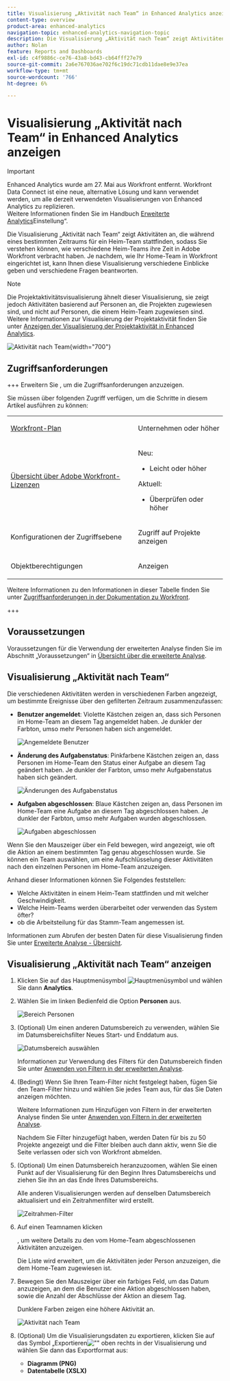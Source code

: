 ```yaml
---
title: Visualisierung „Aktivität nach Team“ in Enhanced Analytics anzeigen
content-type: overview
product-area: enhanced-analytics
navigation-topic: enhanced-analytics-navigation-topic
description: Die Visualisierung „Aktivität nach Team“ zeigt Aktivitäten an, die während eines bestimmten Zeitraums für ein Heim-Team stattfinden, sodass Sie verstehen können, wie verschiedene Heim-Teams ihre Zeit in Adobe Workfront verbracht haben. Je nachdem, wie Ihr Home-Team in Workfront eingerichtet ist, kann Ihnen diese Visualisierung verschiedene Einblicke geben und verschiedene Fragen beantworten.
author: Nolan
feature: Reports and Dashboards
exl-id: c4f9886c-ce76-43a8-bd43-cb64fff27e79
source-git-commit: 2a6e767036ae702f6c19dc71cdb11dae8e9e37ea
workflow-type: tm+mt
source-wordcount: '766'
ht-degree: 6%

---
```


# Visualisierung „Aktivität nach Team“ in Enhanced Analytics anzeigen

>[!IMPORTANT]
>
>Enhanced Analytics wurde am 27. Mai aus Workfront entfernt. Workfront Data Connect ist eine neue, alternative Lösung und kann verwendet werden, um alle derzeit verwendeten Visualisierungen von Enhanced Analytics zu replizieren. <br>Weitere Informationen finden Sie im Handbuch [Erweiterte Analytics](/help/quicksilver/product-announcements/announcements/enhanced-analytics-deprecation.md)Einstellung“.



<!-- Audited: 12/2023 -->

Die Visualisierung „Aktivität nach Team“ zeigt Aktivitäten an, die während eines bestimmten Zeitraums für ein Heim-Team stattfinden, sodass Sie verstehen können, wie verschiedene Heim-Teams ihre Zeit in Adobe Workfront verbracht haben. Je nachdem, wie Ihr Home-Team in Workfront eingerichtet ist, kann Ihnen diese Visualisierung verschiedene Einblicke geben und verschiedene Fragen beantworten.

>[!NOTE]
>
>Die Projektaktivitätsvisualisierung ähnelt dieser Visualisierung, sie zeigt jedoch Aktivitäten basierend auf Personen an, die Projekten zugewiesen sind, und nicht auf Personen, die einem Heim-Team zugewiesen sind.\
>Weitere Informationen zur Visualisierung der Projektaktivität finden Sie unter [Anzeigen der Visualisierung der Projektaktivität in Enhanced Analytics](../enhanced-analytics/project-activity-overview.md).

![Aktivität nach Team](assets/activity-by-team-350x113.png){width="700"}

## Zugriffsanforderungen

+++ Erweitern Sie , um die Zugriffsanforderungen anzuzeigen.

Sie müssen über folgenden Zugriff verfügen, um die Schritte in diesem Artikel ausführen zu können:

<table style="table-layout:auto"> 
 <col> 
 <col> 
 <tbody> 
  <tr> 
   <td role="rowheader"><a href="https://business.adobe.com/products/workfront/pricing.html" target="_blank">Workfront-Plan</a></td> 
   <td> <p>Unternehmen oder höher</p> </td> 
  </tr> 
  <tr> 
   <td role="rowheader"><a href="../administration-and-setup/add-users/access-levels-and-object-permissions/wf-licenses.md" class="MCXref xref">Übersicht über Adobe Workfront-Lizenzen</a></td> 
   <td>
      <p>Neu:</p> 
         <ul><li>Leicht oder höher</li></ul>
      <p>Aktuell:</p>
         <ul><li>Überprüfen oder höher</li></ul>
   </td> 
  </tr> 
  <tr> 
   <td role="rowheader">Konfigurationen der Zugriffsebene</td> 
   <td> <p>Zugriff auf Projekte anzeigen</p> <!--<p>Note: If you still don't have access, ask your Workfront administrator if they set additional restrictions in your access level.<br>For information on how a Workfront administrator can change your access level, see <a href="../administration-and-setup/add-users/configure-and-grant-access/create-modify-access-levels.md" class="MCXref xref">Create or modify custom access levels</a>.</p>--> </td> 
  </tr> 
  <tr> 
   <td role="rowheader">Objektberechtigungen</td> 
   <td> <p>Anzeigen</p> <!--<p>For information on requesting additional access, see <a href="../workfront-basics/grant-and-request-access-to-objects/request-access.md" class="MCXref xref">Request access to objects </a>.</p>--> </td> 
  </tr> 
 </tbody> 
</table>

Weitere Informationen zu den Informationen in dieser Tabelle finden Sie unter [Zugriffsanforderungen in der Dokumentation zu Workfront](/help/quicksilver/administration-and-setup/add-users/access-levels-and-object-permissions/access-level-requirements-in-documentation.md).

+++

## Voraussetzungen

Voraussetzungen für die Verwendung der erweiterten Analyse finden Sie im Abschnitt „Voraussetzungen“ in [Übersicht über die erweiterte Analyse](../enhanced-analytics/enhanced-analytics-overview.md).

## Visualisierung „Aktivität nach Team“

Die verschiedenen Aktivitäten werden in verschiedenen Farben angezeigt, um bestimmte Ereignisse über den gefilterten Zeitraum zusammenzufassen:

* **Benutzer angemeldet**: Violette Kästchen zeigen an, dass sich Personen im Home-Team an diesem Tag angemeldet haben. Je dunkler der Farbton, umso mehr Personen haben sich angemeldet.

  ![Angemeldete Benutzer](assets/project-activity-users-logged-in.png)

* **Änderung des Aufgabenstatus**: Pinkfarbene Kästchen zeigen an, dass Personen im Home-Team den Status einer Aufgabe an diesem Tag geändert haben. Je dunkler der Farbton, umso mehr Aufgabenstatus haben sich geändert.

  ![Änderungen des Aufgabenstatus](assets/project-activity-task-status-changes.png)

* **Aufgaben abgeschlossen**: Blaue Kästchen zeigen an, dass Personen im Home-Team eine Aufgabe an diesem Tag abgeschlossen haben. Je dunkler der Farbton, umso mehr Aufgaben wurden abgeschlossen.

  ![Aufgaben abgeschlossen](assets/project-activity-tasks-completed.png)

Wenn Sie den Mauszeiger über ein Feld bewegen, wird angezeigt, wie oft die Aktion an einem bestimmten Tag genau abgeschlossen wurde. Sie können ein Team auswählen, um eine Aufschlüsselung dieser Aktivitäten nach den einzelnen Personen im Home-Team anzuzeigen.

Anhand dieser Informationen können Sie Folgendes feststellen:

* Welche Aktivitäten in einem Heim-Team stattfinden und mit welcher Geschwindigkeit.
* Welche Heim-Teams werden überarbeitet oder verwenden das System öfter?
* ob die Arbeitsteilung für das Stamm-Team angemessen ist.

Informationen zum Abrufen der besten Daten für diese Visualisierung finden Sie unter [Erweiterte Analyse - Übersicht](../enhanced-analytics/enhanced-analytics-overview.md).

## Visualisierung „Aktivität nach Team“ anzeigen

1. Klicken Sie auf das Hauptmenüsymbol ![Hauptmenüsymbol](assets/main-menu-icon-16x12.png) und wählen Sie dann **Analytics**.
1. Wählen Sie im linken Bedienfeld die Option **Personen** aus.

   ![Bereich Personen](assets/people-area-cropped-qs-350x276.png)

1. (Optional) Um einen anderen Datumsbereich zu verwenden, wählen Sie im Datumsbereichsfilter Neues Start- und Enddatum aus.

   ![Datumsbereich auswählen](assets/filters-select-date-range-350x344.png)

   Informationen zur Verwendung des Filters für den Datumsbereich finden Sie unter [Anwenden von Filtern in der erweiterten Analyse](../enhanced-analytics/use-enhanced-analytics-filters.md).

1. (Bedingt) Wenn Sie Ihren Team-Filter nicht festgelegt haben, fügen Sie den Team-Filter hinzu und wählen Sie jedes Team aus, für das Sie Daten anzeigen möchten.

   Weitere Informationen zum Hinzufügen von Filtern in der erweiterten Analyse finden Sie unter [Anwenden von Filtern in der erweiterten Analyse](../enhanced-analytics/use-enhanced-analytics-filters.md).

   Nachdem Sie Filter hinzugefügt haben, werden Daten für bis zu 50 Projekte angezeigt und die Filter bleiben auch dann aktiv, wenn Sie die Seite verlassen oder sich von Workfront abmelden.

1. (Optional) Um einen Datumsbereich heranzuzoomen, wählen Sie einen Punkt auf der Visualisierung für den Beginn Ihres Datumsbereichs und ziehen Sie ihn an das Ende Ihres Datumsbereichs.

   Alle anderen Visualisierungen werden auf denselben Datumsbereich aktualisiert und ein Zeitrahmenfilter wird erstellt.

   ![Zeitrahmen-Filter](assets/timeframe-filter-350x220.png)

1. Auf einen Teamnamen klicken

   <!--
   <MadCap:conditionalText data-mc-conditions="QuicksilverOrClassic.Draft mode">
   or role
   </MadCap:conditionalText>
   -->

   , um weitere Details zu den vom Home-Team abgeschlossenen Aktivitäten anzuzeigen.

   Die Liste wird erweitert, um die Aktivitäten jeder Person anzuzeigen, die dem Home-Team zugewiesen ist.

   <!--
   <span style="color: #ff1493;" data-mc-conditions="QuicksilverOrClassic.Draft mode"> Role not available</span>
   -->

1. Bewegen Sie den Mauszeiger über ein farbiges Feld, um das Datum anzuzeigen, an dem die Benutzer eine Aktion abgeschlossen haben, sowie die Anzahl der Abschlüsse der Aktion an diesem Tag.

   Dunklere Farben zeigen eine höhere Aktivität an.

   ![Aktivität nach Team](assets/activity-by-team-activity-pop-up-350x155.png)

1. (Optional) Um die Visualisierungsdaten zu exportieren, klicken Sie auf das Symbol „Exportieren![ &quot;](assets/export.png)&quot; oben rechts in der Visualisierung und wählen Sie dann das Exportformat aus:

   * **Diagramm (PNG)**
   * **Datentabelle (XSLX)**

